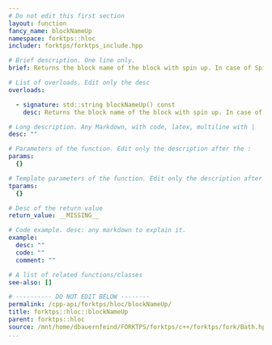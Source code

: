 ```yaml
---
# Do not edit this first section
layout: function
fancy_name: blockNameUp
namespace: forktps::hloc
includer: forktps/forktps_include.hpp

# Brief description. One line only.
brief: Returns the block name of the block with spin up. In case of Spin-orbit coupling, returns "ud_0".

# List of overloads. Edit only the desc
overloads:

  - signature: std::string blockNameUp() const
    desc: Returns the block name of the block with spin up. In case of Spin-orbit coupling, returns "ud_0".

# Long description. Any Markdown, with code, latex, multiline with |
desc: ""

# Parameters of the function. Edit only the description after the :
params:
  {}

# Template parameters of the function. Edit only the description after the :
tparams:
  {}

# Desc of the return value
return_value: __MISSING__

# Code example. desc: any markdown to explain it.
example:
  desc: ""
  code: ""
  comment: ""

# A list of related functions/classes
see-also: []

# ---------- DO NOT EDIT BELOW --------
permalink: /cpp-api/forktps/hloc/blockNameUp/
title: forktps::hloc::blockNameUp
parent: forktps::hloc
source: /mnt/home/dbauernfeind/FORKTPS/forktps/c++/forktps/fork/Bath.hpp
...
```



